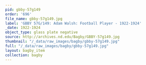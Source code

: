 ```yaml
---
pid: gbby-57g149
order: '696'
file_name: gbby-57g149.jpg
label: 'GBBY 57G/149: Adam Walsh: Football Player - 1922-1924'
_date: 1922-1924
object_type: glass plate negative
source: http://archives.nd.edu/Bagby/GBBY-57g149.jpg
thumbnail: "/_data/raw_images/bagby/gbby-57g149.jpg"
full: "/_data/raw_images/bagby/gbby-57g149.jpg"
layout: bagby_item
collection: bagby
---
```

